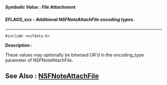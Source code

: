 ##### Symbolic Value : File Attachment
##### EFLAGS_xxx - Additional NSFNoteAttachFile encoding types.
---
```
#include <nsfdata.h>
```
**Description :**

These values may optionally be bitwised OR'd in the encoding_type parameter of 
NSFNoteAttachFile.

**See Also :**
[NSFNoteAttachFile](/reference/Func/NSFNoteAttachFile)
---
